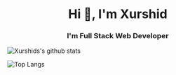 <h1 align="center">Hi 👋, I'm Xurshid</h1>
<h3 align="center">I'm Full Stack Web Developer</h3>

![Xurshids's github stats](https://github-readme-stats.vercel.app/api?username=uzregxurshid&theme=gotham&show_icons=true)

![Top Langs](https://github-readme-stats.vercel.app/api/top-langs/?username=uzregxurshid&hide=html&layout=compact&theme=gotham)



